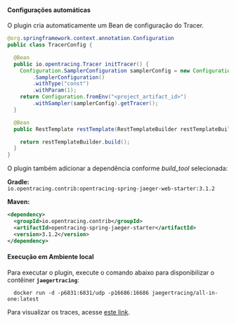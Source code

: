 #### **Configurações automáticas**

O plugin cria automaticamente um Bean de configuração do Tracer.

```java
@org.springframework.context.annotation.Configuration
public class TracerConfig {

  @Bean
  public io.opentracing.Tracer initTracer() {
    Configuration.SamplerConfiguration samplerConfig = new Configuration
        .SamplerConfiguration()
        .withType("const")
        .withParam(1);
    return Configuration.fromEnv("<project_artifact_id>")
        .withSampler(samplerConfig).getTracer();
  }

  @Bean
  public RestTemplate restTemplate(RestTemplateBuilder restTemplateBuilder) {

    return restTemplateBuilder.build();
  }
}
```

O plugin também adicionar a dependência conforme *build_tool* selecionada:

**Gradle:**  
`io.opentracing.contrib:opentracing-spring-jaeger-web-starter:3.1.2`

**Maven:**  
```xml
<dependency>
  <groupId>io.opentracing.contrib</groupId>
  <artifactId>opentracing-spring-jaeger-starter</artifactId>
  <version>3.1.2</version>
</dependency>
```

#### **Execução em Ambiente local**

Para executar o plugin, execute o comando abaixo para disponibilizar o contêiner **`jaegertracing`**:

```
  docker run -d -p6831:6831/udp -p16686:16686 jaegertracing/all-in-one:latest
```

Para visualizar os traces, acesse [este link](http://localhost:16686/).
